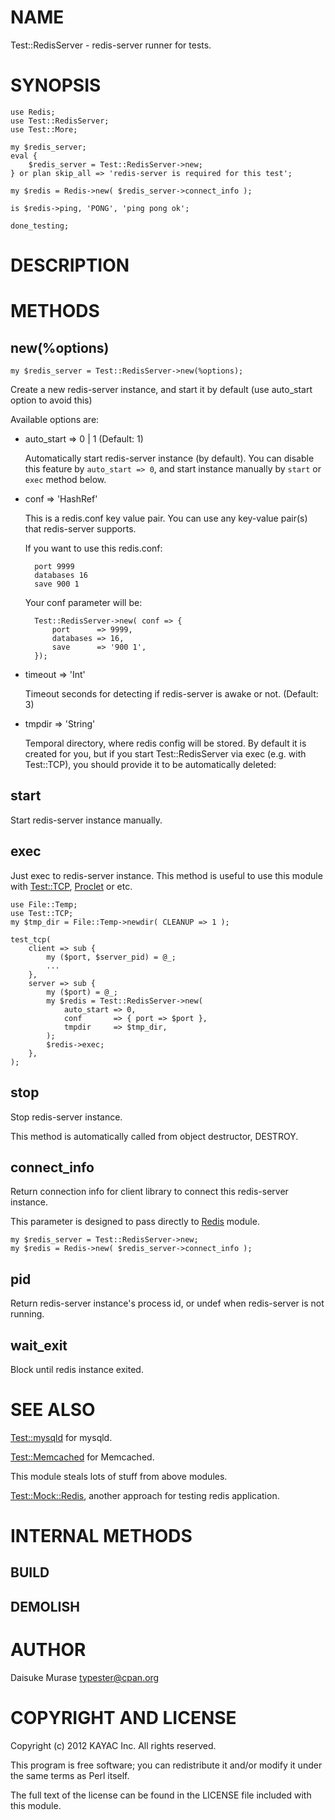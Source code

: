 # NAME

Test::RedisServer - redis-server runner for tests.

# SYNOPSIS

    use Redis;
    use Test::RedisServer;
    use Test::More;
    
    my $redis_server;
    eval {
        $redis_server = Test::RedisServer->new;
    } or plan skip_all => 'redis-server is required for this test';
    
    my $redis = Redis->new( $redis_server->connect_info );
    
    is $redis->ping, 'PONG', 'ping pong ok';
    
    done_testing;

# DESCRIPTION

# METHODS

## new(%options)

    my $redis_server = Test::RedisServer->new(%options);

Create a new redis-server instance, and start it by default (use auto\_start option to avoid this)

Available options are:

- auto\_start => 0 | 1 (Default: 1)

    Automatically start redis-server instance (by default).
    You can disable this feature by `auto_start => 0`, and start instance manually by `start` or `exec` method below.

- conf => 'HashRef'

    This is a redis.conf key value pair. You can use any key-value pair(s) that redis-server supports.

    If you want to use this redis.conf:

        port 9999
        databases 16
        save 900 1

    Your conf parameter will be:

        Test::RedisServer->new( conf => {
            port      => 9999,
            databases => 16,
            save      => '900 1',
        });

- timeout => 'Int'

    Timeout seconds for detecting if redis-server is awake or not. (Default: 3)

- tmpdir => 'String'

    Temporal directory, where redis config will be stored. By default it is created for you, but if you start Test::RedisServer via exec (e.g. with Test::TCP), you should provide it to be automatically deleted:

## start

Start redis-server instance manually.

## exec

Just exec to redis-server instance. This method is useful to use this module with [Test::TCP](https://metacpan.org/pod/Test%3A%3ATCP), [Proclet](https://metacpan.org/pod/Proclet) or etc.

    use File::Temp;
    use Test::TCP;
    my $tmp_dir = File::Temp->newdir( CLEANUP => 1 );

    test_tcp(
        client => sub {
            my ($port, $server_pid) = @_;
            ...
        },
        server => sub {
            my ($port) = @_;
            my $redis = Test::RedisServer->new(
                auto_start => 0,
                conf       => { port => $port },
                tmpdir     => $tmp_dir,
            );
            $redis->exec;
        },
    );

## stop

Stop redis-server instance.

This method is automatically called from object destructor, DESTROY.

## connect\_info

Return connection info for client library to connect this redis-server instance.

This parameter is designed to pass directly to [Redis](https://metacpan.org/pod/Redis) module.

    my $redis_server = Test::RedisServer->new;
    my $redis = Redis->new( $redis_server->connect_info );

## pid

Return redis-server instance's process id, or undef when redis-server is not running.

## wait\_exit

Block until redis instance exited. 

# SEE ALSO

[Test::mysqld](https://metacpan.org/pod/Test%3A%3Amysqld) for mysqld.

[Test::Memcached](https://metacpan.org/pod/Test%3A%3AMemcached) for Memcached.

This module steals lots of stuff from above modules.

[Test::Mock::Redis](https://metacpan.org/pod/Test%3A%3AMock%3A%3ARedis), another approach for testing redis application.

# INTERNAL METHODS

## BUILD

## DEMOLISH

# AUTHOR

Daisuke Murase <typester@cpan.org>

# COPYRIGHT AND LICENSE

Copyright (c) 2012 KAYAC Inc. All rights reserved.

This program is free software; you can redistribute
it and/or modify it under the same terms as Perl itself.

The full text of the license can be found in the
LICENSE file included with this module.
